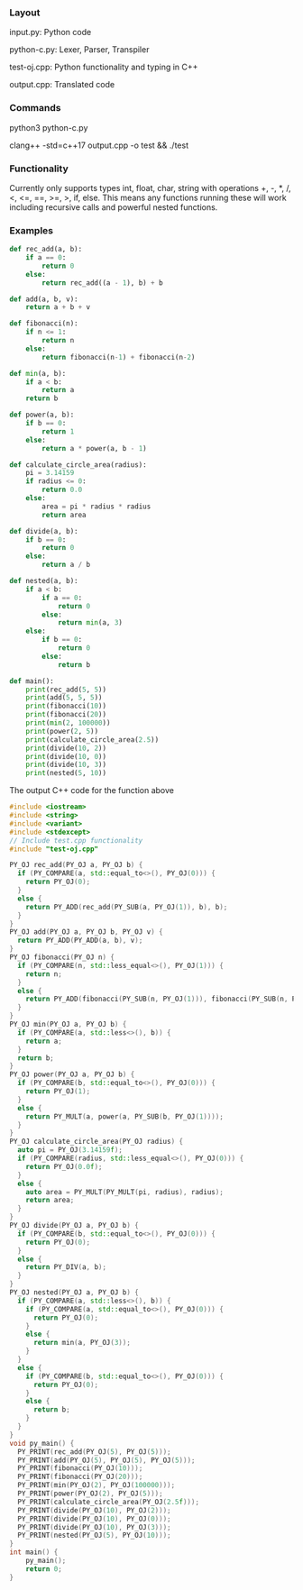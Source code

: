 ### Layout

input.py: Python code

python-c.py: Lexer, Parser, Transpiler

test-oj.cpp: Python functionality and typing in C++

output.cpp: Translated code

### Commands

python3 python-c.py

clang++ -std=c++17 output.cpp -o test && ./test

### Functionality

Currently only supports types int, float, char, string with operations +, -, *, /, <, <=, ==, >=, >, if, else. This means any functions running these will work including recursive calls and powerful nested functions.

### Examples
```Python
def rec_add(a, b):
	if a == 0:
		return 0
	else:
		return rec_add((a - 1), b) + b

def add(a, b, v):
	return a + b + v

def fibonacci(n):
    if n <= 1:
        return n
    else:
        return fibonacci(n-1) + fibonacci(n-2)

def min(a, b):
	if a < b:
		return a
	return b

def power(a, b):
	if b == 0:
		return 1
	else:
		return a * power(a, b - 1)

def calculate_circle_area(radius):
    pi = 3.14159
    if radius <= 0:
        return 0.0
    else:
        area = pi * radius * radius
        return area

def divide(a, b):
	if b == 0:
		return 0
	else:
		return a / b

def nested(a, b):
	if a < b:
		if a == 0:
			return 0
		else:
			return min(a, 3)
	else:
		if b == 0:
			return 0
		else:
			return b

def main():
	print(rec_add(5, 5))
	print(add(5, 5, 5))
	print(fibonacci(10))
	print(fibonacci(20))
	print(min(2, 100000))
	print(power(2, 5))
	print(calculate_circle_area(2.5))
	print(divide(10, 2))
	print(divide(10, 0))
	print(divide(10, 3))
	print(nested(5, 10))
```

The output C++ code for the function above

```C++
#include <iostream>
#include <string>
#include <variant>
#include <stdexcept>
// Include test.cpp functionality
#include "test-oj.cpp"

PY_OJ rec_add(PY_OJ a, PY_OJ b) {
  if (PY_COMPARE(a, std::equal_to<>(), PY_OJ(0))) {
    return PY_OJ(0);
  }
  else {
    return PY_ADD(rec_add(PY_SUB(a, PY_OJ(1)), b), b);
  }
}
PY_OJ add(PY_OJ a, PY_OJ b, PY_OJ v) {
  return PY_ADD(PY_ADD(a, b), v);
}
PY_OJ fibonacci(PY_OJ n) {
  if (PY_COMPARE(n, std::less_equal<>(), PY_OJ(1))) {
    return n;
  }
  else {
    return PY_ADD(fibonacci(PY_SUB(n, PY_OJ(1))), fibonacci(PY_SUB(n, PY_OJ(2))));
  }
}
PY_OJ min(PY_OJ a, PY_OJ b) {
  if (PY_COMPARE(a, std::less<>(), b)) {
    return a;
  }
  return b;
}
PY_OJ power(PY_OJ a, PY_OJ b) {
  if (PY_COMPARE(b, std::equal_to<>(), PY_OJ(0))) {
    return PY_OJ(1);
  }
  else {
    return PY_MULT(a, power(a, PY_SUB(b, PY_OJ(1))));
  }
}
PY_OJ calculate_circle_area(PY_OJ radius) {
  auto pi = PY_OJ(3.14159f);
  if (PY_COMPARE(radius, std::less_equal<>(), PY_OJ(0))) {
    return PY_OJ(0.0f);
  }
  else {
    auto area = PY_MULT(PY_MULT(pi, radius), radius);
    return area;
  }
}
PY_OJ divide(PY_OJ a, PY_OJ b) {
  if (PY_COMPARE(b, std::equal_to<>(), PY_OJ(0))) {
    return PY_OJ(0);
  }
  else {
    return PY_DIV(a, b);
  }
}
PY_OJ nested(PY_OJ a, PY_OJ b) {
  if (PY_COMPARE(a, std::less<>(), b)) {
    if (PY_COMPARE(a, std::equal_to<>(), PY_OJ(0))) {
      return PY_OJ(0);
    }
    else {
      return min(a, PY_OJ(3));
    }
  }
  else {
    if (PY_COMPARE(b, std::equal_to<>(), PY_OJ(0))) {
      return PY_OJ(0);
    }
    else {
      return b;
    }
  }
}
void py_main() {
  PY_PRINT(rec_add(PY_OJ(5), PY_OJ(5)));
  PY_PRINT(add(PY_OJ(5), PY_OJ(5), PY_OJ(5)));
  PY_PRINT(fibonacci(PY_OJ(10)));
  PY_PRINT(fibonacci(PY_OJ(20)));
  PY_PRINT(min(PY_OJ(2), PY_OJ(100000)));
  PY_PRINT(power(PY_OJ(2), PY_OJ(5)));
  PY_PRINT(calculate_circle_area(PY_OJ(2.5f)));
  PY_PRINT(divide(PY_OJ(10), PY_OJ(2)));
  PY_PRINT(divide(PY_OJ(10), PY_OJ(0)));
  PY_PRINT(divide(PY_OJ(10), PY_OJ(3)));
  PY_PRINT(nested(PY_OJ(5), PY_OJ(10)));
}
int main() {
    py_main();
    return 0;
}
```
